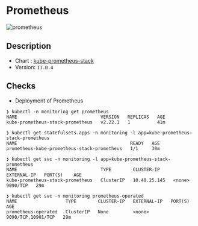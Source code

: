 # Prometheus

![prometheus](../../img/prometheus.png)

## Description

* Chart : [kube-prometheus-stack](https://artifacthub.io/packages/helm/prometheus-community/kube-prometheus-stack)
* Version: `11.0.4`

## Checks

* Deployment of Prometheus

```shell
❯ kubectl -n monitoring get prometheus
NAME                               VERSION   REPLICAS   AGE
kube-prometheus-stack-prometheus   v2.22.1   1          41m

❯ kubectl get statefulsets.apps -n monitoring -l app=kube-prometheus-stack-prometheus
NAME                                          READY   AGE
prometheus-kube-prometheus-stack-prometheus   1/1     30m

❯ kubectl get svc -n monitoring -l app=kube-prometheus-stack-prometheus
NAME                               TYPE        CLUSTER-IP     EXTERNAL-IP   PORT(S)    AGE
kube-prometheus-stack-prometheus   ClusterIP   10.40.25.145   <none>        9090/TCP   29m

❯ kubectl get svc -n monitoring prometheus-operated
NAME                  TYPE        CLUSTER-IP   EXTERNAL-IP   PORT(S)              AGE
prometheus-operated   ClusterIP   None         <none>        9090/TCP,10901/TCP   29m
```

